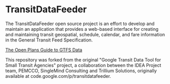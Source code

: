 # TransitDataFeeder
The TransitDataFeeder open source project is an effort to develop and maintain an application that provides a web-based interface for creating and maintaining transit geospatial, schedule, calendar, and fare information in the General Transit Feed Specification.

[The Open Plans Guide to GTFS Data](https://raw.githubusercontent.com/pedroprio/transitdatafeeder/master/open-plans-gtfs-guide.png)

This repository was forked from the original "Google Transit Data Tool for Small Transit Agencies" project, a collaboration between the IDEA Project team, PEMCCO, SingleMind Consulting and Trillium Solutions, originally available at code.google.com/p/transitdatafeeder.
